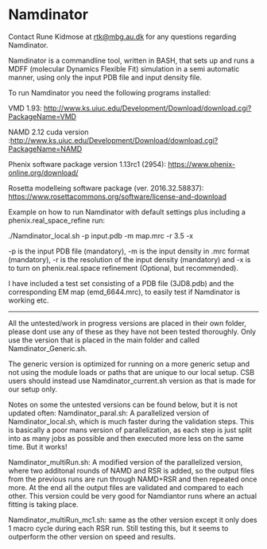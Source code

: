 # Namdinator

Contact Rune Kidmose at rtk@mbg.au.dk for any questions regarding Namdinator.

Namdinator is a commandline tool, written in BASH, that sets up and runs a MDFF (molecular Dynamics Flexible Fit) simulation in a semi automatic manner, using only the input PDB file and input density file.

To run Namdinator you need the following programs installed:

VMD 1.93: http://www.ks.uiuc.edu/Development/Download/download.cgi?PackageName=VMD

NAMD 2.12 cuda version :http://www.ks.uiuc.edu/Development/Download/download.cgi?PackageName=NAMD

Phenix software package version 1.13rc1 (2954): https://www.phenix-online.org/download/

Rosetta modelleing software package (ver. 2016.32.58837): https://www.rosettacommons.org/software/license-and-download

Example on how to run Namdinator with default settings plus including a phenix.real_space_refine run:

./Namdinator_local.sh -p input.pdb -m map.mrc -r 3.5 -x

-p is the input PDB file (mandatory), -m is the input density in .mrc format (mandatory), -r is the resolution of the input density (mandatory) and -x is to turn on phenix.real.space refinement (Optional, but recommended).


I have included a test set consisting of a PDB file (3JD8.pdb) and the corresponding EM map (emd_6644.mrc), to easily test if Namdinator is working etc. 

----------------------------------
All the untested/work in progress versions are placed in their own folder, please dont use any of these as they have not been tested thoroughly. Only use the version that is placed in the main folder and called Namdinator_Generic.sh.

The generic version is optimized for running on a more generic setup and not using the module loads or paths that are unique to  our local setup. CSB users should instead use Namdinator_current.sh version as that is made for our setup only.


Notes on some the untested versions can be found below, but it is not updated often:
Namdinator_paral.sh: A parallelized version of Namdinator_local.sh, which is much faster during the validation steps. This is basically a poor mans version of parallelization, as each step is just split into as many jobs as possible and then executed more less on the same time. But it works!

Namdinator_multiRun.sh: A modified version of the parallelized version, where two additonal rounds of NAMD and RSR is added, so the output files from the previous runs are run through NAMD+RSR and then repeated once more.  At the end all the output files are validated and compared to each other. This version could be very good for Namdiantor runs where an actual fitting is taking place.

Namdinator_multiRun_mc1.sh: same as the other version except it only does 1 macro cycle during each RSR run. Still testing this, but it seems to outperform the other version on speed and results.